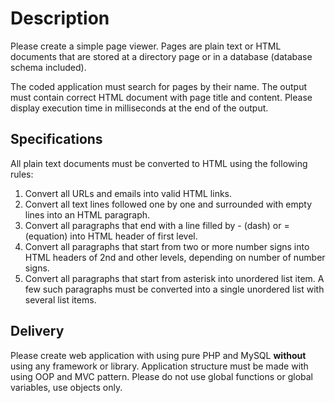 # Description

Please create a simple page viewer. Pages are plain text or HTML
documents that are stored at a directory page or in a database
(database schema included).

The coded application must search for pages by their name. The
output must contain correct HTML document with page title and
content. Please display execution time in milliseconds at the end
of the output.

## Specifications

All plain text documents must be converted to HTML using the
following rules:

1.  Convert all URLs and emails into valid HTML links.
2.  Convert all text lines followed one by one and surrounded with
    empty lines into an HTML paragraph.
3.  Convert all paragraphs that end with a line filled by - (dash)
    or = (equation) into HTML header of first level.
4.  Convert all paragraphs that start from two or more number signs
    into HTML headers of 2nd and other levels, depending on number of
    number signs.
5.  Convert all paragraphs that start from asterisk into unordered
    list item. A few such paragraphs must be converted into a single
    unordered list with several list items.

## Delivery

Please create web application with using pure PHP and MySQL
**without** using any framework or library. Application structure
must be made with using OOP and MVC pattern. Please do not use
global functions or global variables, use objects only.

